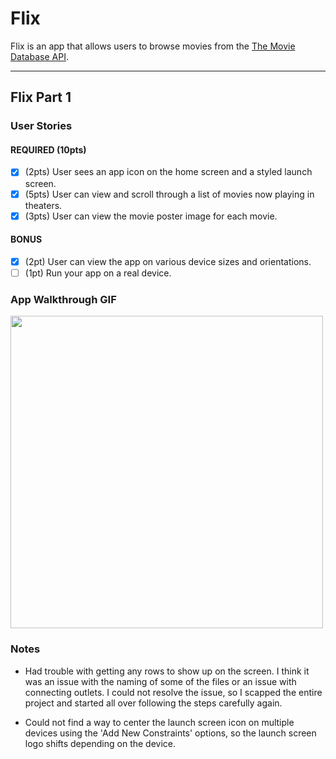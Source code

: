 # Flix

Flix is an app that allows users to browse movies from the [The Movie Database API](http://docs.themoviedb.apiary.io/#).

<!--
📝 `NOTE - PASTE PART 2 SNIPPET HERE:` Paste the README template for part 2 of this assignment here at the top. This will show a history of your development process, which users stories you completed and how your app looked and functioned at each step.
-->


---

## Flix Part 1

### User Stories

#### REQUIRED (10pts)
- [x] (2pts) User sees an app icon on the home screen and a styled launch screen.
- [x] (5pts) User can view and scroll through a list of movies now playing in theaters.
- [x] (3pts) User can view the movie poster image for each movie.

#### BONUS
- [x] (2pt) User can view the app on various device sizes and orientations.
- [ ] (1pt) Run your app on a real device.

### App Walkthrough GIF
<img src="http://g.recordit.co/VqVeFGrPdJ.gif" width=500><br>

### Notes
- Had trouble with getting any rows to show up on the screen. I think it was an issue with the naming of some of the files or an issue with connecting outlets. I could not resolve the issue, so I scapped the entire project and started all over following the steps carefully again.

- Could not find a way to center the launch screen icon on multiple devices using the 'Add New Constraints' options, so the launch screen logo shifts depending on the device.
